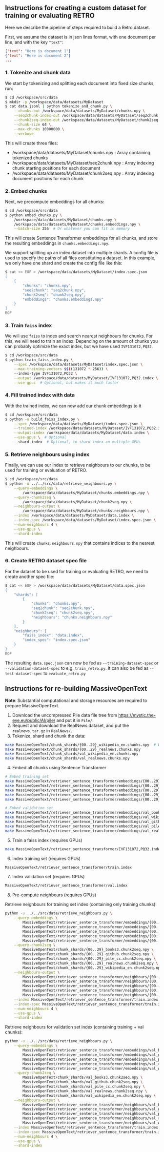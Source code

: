 ## Instructions for creating a custom dataset for training or evaluating RETRO

Here we describe the pipeline of steps required to build a Retro dataset.

First, we assume the dataset is in json lines format, with one document per line, and with the key `"text"`:

```json
{"text": "Here is document 1"}
{"text": "Here is document 2"}
...
```

### 1. Tokenize and chunk data
We start by tokenizing and splitting each document into fixed size chunks, run:

```bash
$ cd /workspace/src/data
$ mkdir -p /workspace/data/datasets/MyDataset
$ cat data.jsonl | python tokenize_and_chunk.py \
    --chunks-out /workspace/data/datasets/MyDataset/chunks.npy \
	--seq2chunk-index-out /workspace/data/datasets/MyDataset/seq2chunk.npy \
	--chunk2seq-index-out /workspace/data/datasets/MyDataset/chunk2seq.npy \
	--chunk-size 64 \
	--max-chunks 10000000 \
	--verbose
```

This will create three files:
 - /workspace/data/datasets/MyDataset/chunks.npy : Array containing tokenized chunks
 - /workspace/data/datasets/MyDataset/seq2chunk.npy : Array indexing chunk starting positions for each document
 - /workspace/data/datasets/MyDataset/chunk2seq.npy : Array indexing document positions for each chunk

### 2. Embed chunks

Next, we precompute embeddings for all chunks:

```bash
$ cd /workspace/src/data
$ python embed_chunks.py \
    /workspace/data/datasets/MyDataset/chunks.npy \
	/workspace/data/datasets/MyDataset/chunks.embeddings.npy \
	--batch-size 256  # Or whatever you can fit in memory
```

This will create Sentence Transformer embeddings for all chunks, and store the resulting embeddings in `chunks.embeddings.npy`.

We support splitting up an index dataset into multiple shards. A config file is used to specify the paths of all files constituting a dataset.
In this example, we only have one shard and create the config file like this:

```bash
$ cat << EOF > /workspace/data/datasets/MyDataset/index.spec.json
[
    {
        "chunks": "chunks.npy",
        "seq2chunk": "seq2chunk.npy",
        "chunk2seq": "chunk2seq.npy",
        "embeddings": "chunks.embeddings.npy"
    }
]
EOF
```

### 3. Train `faiss` index

We will use `faiss` to index and search nearest neighbours for chunks.
For this, we will need to train an index.
Depending on the amount of chunks you can probably optimize the exact index, but we have used `IVF131072,PQ32`.

```bash
$ cd /workspace/src/data
$ python train_faiss_index.py \
	--spec /workspace/data/datasets/MyDataset/index.spec.json \
	--max-training-vectors $$((131072 * 256)) \
	--index-type IVF131072,PQ32 \
	--output /workspace/data/datasets/MyDataset/IVF131072,PQ32.index \
	--use-gpus  # Optional, but makes it much faster
```

### 4. Fill trained index with data

With the trained index, we can now add our chunk embeddings to it

```bash
$ cd /workspace/src/data
$ python -u build_faiss_index.py \
	--spec /workspace/data/datasets/MyDataset/index.spec.json \
	--trained-index /workspace/data/datasets/MyDataset/IVF131072,PQ32.index \
	--output-index /workspace/data/datasets/MyDataset/data.index \
	--use-gpus \  # Optional
	--shard-index  # Optional, to shard index on multiple GPUs
```

### 5. Retrieve neighbours using index

Finally, we can use our index to retrieve neighbours to our chunks, to be used for training or evaluation of RETRO.

```bash
$ cd /workspace/src/data
$ python -u ../../src/data/retrieve_neighbours.py \
	--query-embeddings \
		/workspace/data/datasets/MyDataset/chunks.embeddings.npy \
	--query-chunk2seq \
		/workspace/data/datasets/MyDataset/chunk2seq.npy \
	--neighbours-output \
		/workspace/data/datasets/MyDataset/chunks.neighbours.npy \
	--index /workspace/data/datasets/MyDataset/data.index \
	--index-spec /workspace/data/datasets/MyDataset/index.spec.json \
	--num-neighbours 4 \
	--use-gpus \
	--shard-index
```

This will create `chunks.neighbours.npy` that contains indices to the nearest neighbours.


### 6. Create RETRO dataset spec file

For the dataset to be used for training or evaluating RETRO, we need to create another spec file:

```bash
$ cat << EOF > /workspace/data/datasets/MyDataset/data.spec.json
{
	"shards": [
		{
			"chunks": "chunks.npy",
			"seq2chunk": "seq2chunk.npy",
			"chunk2seq": "chunk2seq.npy",
			"neighbours": "chunks.neighbours.npy"
		}
	],
	"neighbours": {
		"faiss_index": "data.index",
		"index_spec": "index.spec.json"
	}
}
EOF
```

The resulting `data.spec.json` can now be fed as `--training-dataset-spec` or `--validation-dataset-spec` to e.g. `train_retro.py`. It can also be fed as `--test-dataset-spec` to `evaluate_retro.py`



## Instructions for re-building MassiveOpenText

**Note**: Substantial computational and storage resources are required to prepare MassiveOpenText.

1. Download the uncompressed Pile data file tree from https://mystic.the-eye.eu/public/AI/pile/ and put it in `Pile/`.
2. Request and download the RealNews dataset, and put the `realnews.tar.gz` in `RealNews/`.
3. Tokenize, shard and chunk the data:

```bash
make MassiveOpenText/chunk_shards/{00..29}_wikipedia_en.chunks.npy  # Will also make the other categories (except realnews)
make MassiveOpenText/chunk_shards/{00..29}_realnews.chunks.npy
make MassiveOpenText/chunk_shards/val_wikipedia_en.chunks.npy
make MassiveOpenText/chunk_shards/val_realnews.chunks.npy
```

4. Embed all chunks using Sentence Transformer

```bash
# Embed training set
make MassiveOpenText/retriever_sentence_transformer/embeddings/{00..29}_books3.embeddings.npy
make MassiveOpenText/retriever_sentence_transformer/embeddings/{00..29}_wikipedia_en.embeddings.npy
make MassiveOpenText/retriever_sentence_transformer/embeddings/{00..29}_github.embeddings.npy
make MassiveOpenText/retriever_sentence_transformer/embeddings/{00..29}_pile_cc.embeddings.npy
make MassiveOpenText/retriever_sentence_transformer/embeddings/{00..29}_realnews.embeddings.npy

# Embed validation set
make MassiveOpenText/retriever_sentence_transformer/embeddings/val_books3.embeddings.npy
make MassiveOpenText/retriever_sentence_transformer/embeddings/val_wikipedia_en.embeddings.npy
make MassiveOpenText/retriever_sentence_transformer/embeddings/val_github.embeddings.npy
make MassiveOpenText/retriever_sentence_transformer/embeddings/val_pile_cc.embeddings.npy
make MassiveOpenText/retriever_sentence_transformer/embeddings/val_realnews.embeddings.npy
```

5. Train a faiss index (requires GPUs)

```bash
make MassiveOpenText/retriever_sentence_transformer/IVF131072,PQ32.index
```

6. Index training set (requires GPUs)

```bash
MassiveOpenText/retriever_sentence_transformer/train.index
```

7. Index validation set (requires GPUs)

```bash
MassiveOpenText/retriever_sentence_transformer/val.index
```

8. Pre-compute neighbours (requires GPUs)

Retrieve neighbours for training set index (containing only training chunks):

```bash
python -u ../../src/data/retrieve_neighbours.py \
	--query-embeddings \
		MassiveOpenText/retriever_sentence_transformer/embeddings/{00..29}_books3.embeddings.npy \
		MassiveOpenText/retriever_sentence_transformer/embeddings/{00..29}_github.embeddings.npy \
		MassiveOpenText/retriever_sentence_transformer/embeddings/{00..29}_pile_cc.embeddings.npy \
		MassiveOpenText/retriever_sentence_transformer/embeddings/{00..29}_realnews.embeddings.npy \
		MassiveOpenText/retriever_sentence_transformer/embeddings/{00..29}_wikipedia_en.embeddings.npy \
	--query-chunk2seq \
		MassiveOpenText/chunk_shards/{00..29}_books3.chunk2seq.npy \
		MassiveOpenText/chunk_shards/{00..29}_github.chunk2seq.npy \
		MassiveOpenText/chunk_shards/{00..29}_pile_cc.chunk2seq.npy \
		MassiveOpenText/chunk_shards/{00..29}_realnews.chunk2seq.npy \
		MassiveOpenText/chunk_shards/{00..29}_wikipedia_en.chunk2seq.npy \
	--neighbours-output \
		MassiveOpenText/retriever_sentence_transformer/neighbours/{00..29}_books3.neighbours.npy \
		MassiveOpenText/retriever_sentence_transformer/neighbours/{00..29}_github.neighbours.npy \
		MassiveOpenText/retriever_sentence_transformer/neighbours/{00..29}_pile_cc.neighbours.npy \
		MassiveOpenText/retriever_sentence_transformer/neighbours/{00..29}_realnews.neighbours.npy \
		MassiveOpenText/retriever_sentence_transformer/neighbours/{00..29}_wikipedia_en.neighbours.npy \
	--index MassiveOpenText/retriever_sentence_transformer/train.index \
	--index-spec MassiveOpenText/retriever_sentence_transformer/train.index.spec.json \
	--num-neighbours 4 \
	--use-gpus \
	--shard-index
```

Retrieve neighbours for validation set index (containing training + val chunks):

```bash
python -u ../../src/data/retrieve_neighbours.py \
	--query-embeddings \
		MassiveOpenText/retriever_sentence_transformer/embeddings/val_books3.embeddings.npy \
		MassiveOpenText/retriever_sentence_transformer/embeddings/val_github.embeddings.npy \
		MassiveOpenText/retriever_sentence_transformer/embeddings/val_pile_cc.embeddings.npy \
		MassiveOpenText/retriever_sentence_transformer/embeddings/val_realnews.embeddings.npy \
		MassiveOpenText/retriever_sentence_transformer/embeddings/val_wikipedia_en.embeddings.npy \
	--query-chunk2seq \
		MassiveOpenText/chunk_shards/val_books3.chunk2seq.npy \
		MassiveOpenText/chunk_shards/val_github.chunk2seq.npy \
		MassiveOpenText/chunk_shards/val_pile_cc.chunk2seq.npy \
		MassiveOpenText/chunk_shards/val_realnews.chunk2seq.npy \
		MassiveOpenText/chunk_shards/val_wikipedia_en.chunk2seq.npy \
	--neighbours-output \
		MassiveOpenText/retriever_sentence_transformer/neighbours/val_books3.neighbours.npy \
		MassiveOpenText/retriever_sentence_transformer/neighbours/val_github.neighbours.npy \
		MassiveOpenText/retriever_sentence_transformer/neighbours/val_pile_cc.neighbours.npy \
		MassiveOpenText/retriever_sentence_transformer/neighbours/val_realnews.neighbours.npy \
		MassiveOpenText/retriever_sentence_transformer/neighbours/val_wikipedia_en.neighbours.npy \
	--index MassiveOpenText/retriever_sentence_transformer/train.index \
	--index-spec MassiveOpenText/retriever_sentence_transformer/train.index.spec.json \
	--num-neighbours 4 \
	--use-gpus \
	--shard-index
```
